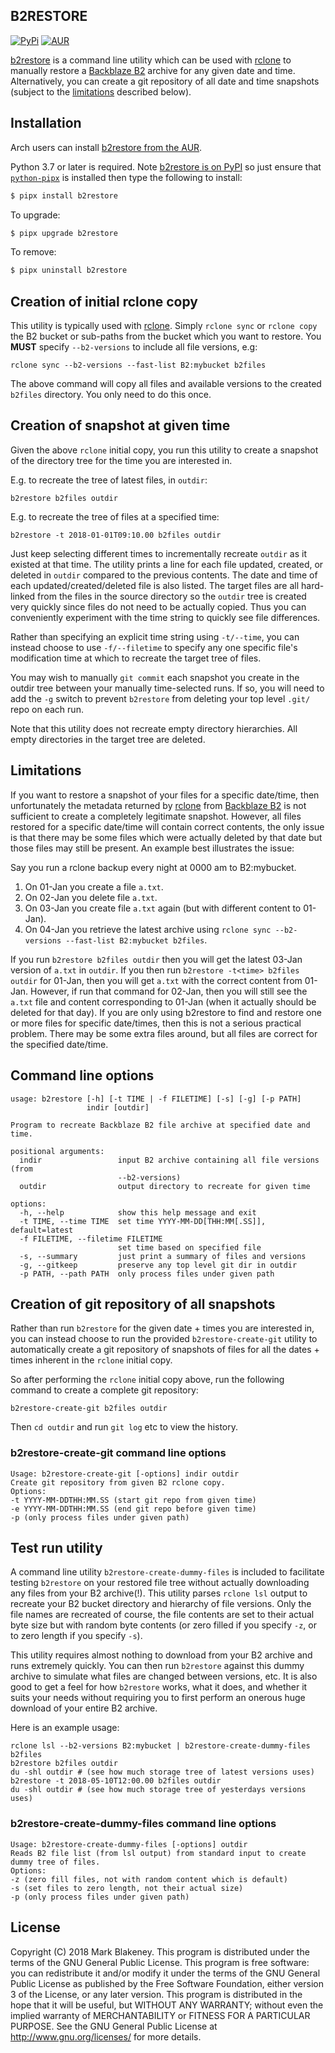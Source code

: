 ## B2RESTORE
[![PyPi](https://img.shields.io/pypi/v/b2restore)](https://pypi.org/project/b2restore/)
[![AUR](https://img.shields.io/aur/version/b2restore)](https://aur.archlinux.org/packages/b2restore/)

[b2restore](http://github.com/bulletmark/b2restore) is a command line
utility which can be used with [rclone](https://rclone.org/) to
manually restore a [Backblaze B2](https://www.backblaze.com/b2/) archive
for any given date and time. Alternatively, you can create a git
repository of all date and time snapshots (subject to the
[limitations](#limitations) described below).

## Installation

Arch users can install [b2restore from the
AUR](https://aur.archlinux.org/packages/b2restore/).

Python 3.7 or later is required. Note [b2restore is on
PyPI](https://pypi.org/project/b2restore/) so just ensure that
[`python-pipx`](https://pypa.github.io/pipx/) is installed then type the
following to install:

```bash
$ pipx install b2restore
```

To upgrade:

```bash
$ pipx upgrade b2restore
```

To remove:

```bash
$ pipx uninstall b2restore
```

## Creation of initial rclone copy

This utility is typically used with [rclone](https://rclone.org/).
Simply `rclone sync` or `rclone copy` the B2 bucket or sub-paths from
the bucket which you want to restore. You **MUST** specify
`--b2-versions` to include all file versions, e.g:

```
rclone sync --b2-versions --fast-list B2:mybucket b2files
```

The above command will copy all files and available versions to the
created `b2files` directory. You only need to do this once.

## Creation of snapshot at given time

Given the above `rclone` initial copy, you run this utility to
create a snapshot of the directory tree for the time you are interested
in.

E.g. to recreate the tree of latest files, in `outdir`:

```
b2restore b2files outdir
```

E.g. to recreate the tree of files at a specified time:

```
b2restore -t 2018-01-01T09:10.00 b2files outdir
```

Just keep selecting different times to incrementally recreate `outdir`
as it existed at that time. The utility prints a line for each file
updated, created, or deleted in `outdir` compared to the previous
contents. The date and time of each updated/created/deleted file is also
listed. The target files are all hard-linked from the files in the
source directory so the `outdir` tree is created very quickly since
files do not need to be actually copied. Thus you can conveniently
experiment with the time string to quickly see file differences.

Rather than specifying an explicit time string using `-t/--time`, you
can instead choose to use `-f/--filetime` to specify any one specific
file's modification time at which to recreate the target tree of files.

You may wish to manually `git commit` each snapshot you create in the
outdir tree between your manually time-selected runs. If so, you will
need to add the `-g` switch to prevent `b2restore` from deleting your
top level `.git/` repo on each run.

Note that this utility does not recreate empty directory hierarchies.
All empty directories in the target tree are deleted.

## Limitations

If you want to restore a snapshot of your files for a specific
date/time, then unfortunately the metadata returned by
[rclone](https://rclone.org/) from [Backblaze
B2](https://www.backblaze.com/b2/) is not sufficient to create a
completely legitimate snapshot. However, all files restored for a
specific date/time will contain correct contents, the only issue is that
there may be some files which were actually deleted by that date but
those files may still be present. An example best illustrates the issue:

Say you run a rclone backup every night at 0000 am to B2:mybucket.

1. On 01-Jan you create a file `a.txt`.
2. On 02-Jan you delete file `a.txt`.
3. On 03-Jan you create file `a.txt` again (but with different content to 01-Jan).
4. On 04-Jan you retrieve the latest archive using `rclone sync
   --b2-versions --fast-list B2:mybucket b2files`.

If you run `b2restore b2files outdir` then you will get the latest
03-Jan version of `a.txt` in `outdir`. If you then run `b2restore -t<time>
b2files outdir` for 01-Jan, then you will get `a.txt` with the correct
content from 01-Jan. However, if run that command for 02-Jan, then you
will still see the `a.txt` file and content corresponding to 01-Jan
(when it actually should be deleted for that day). If you are only using
b2restore to find and restore one or more files for specific date/times, then
this is not a serious practical problem. There may be some extra files
around, but all files are correct for the specified date/time.

## Command line options

```
usage: b2restore [-h] [-t TIME | -f FILETIME] [-s] [-g] [-p PATH]
                 indir [outdir]

Program to recreate Backblaze B2 file archive at specified date and time.

positional arguments:
  indir                 input B2 archive containing all file versions (from
                        --b2-versions)
  outdir                output directory to recreate for given time

options:
  -h, --help            show this help message and exit
  -t TIME, --time TIME  set time YYYY-MM-DD[THH:MM[.SS]], default=latest
  -f FILETIME, --filetime FILETIME
                        set time based on specified file
  -s, --summary         just print a summary of files and versions
  -g, --gitkeep         preserve any top level git dir in outdir
  -p PATH, --path PATH  only process files under given path
```

## Creation of git repository of all snapshots

Rather than run `b2restore` for the given date + times you are
interested in, you can instead choose to run the provided
`b2restore-create-git` utility to automatically create a git repository
of snapshots of files for all the dates + times inherent in the `rclone`
initial copy.

So after performing the `rclone` initial copy above, run the following
command to create a complete git repository:

```
b2restore-create-git b2files outdir
```

Then `cd outdir` and run `git log` etc to view the history.

### b2restore-create-git command line options

```
Usage: b2restore-create-git [-options] indir outdir
Create git repository from given B2 rclone copy.
Options:
-t YYYY-MM-DDTHH:MM.SS (start git repo from given time)
-e YYYY-MM-DDTHH:MM.SS (end git repo before given time)
-p (only process files under given path)
```

## Test run utility

A command line utility `b2restore-create-dummy-files` is included to
facilitate testing `b2restore` on your restored file tree without
actually downloading any files from your B2 archive(!). This utility
parses `rclone lsl` output to recreate your B2 bucket directory and
hierarchy of file versions. Only the file names are recreated of course,
the file contents are set to their actual byte size but with random byte
contents (or zero filled if you specify `-z`, or to zero length if you
specify `-s`).

This utility requires almost nothing to download from your B2 archive
and runs extremely quickly. You can then run `b2restore` against this
dummy archive to simulate what files are changed between versions, etc.
It is also good to get a feel for how `b2restore` works, what it does,
and whether it suits your needs without requiring you to first perform
an onerous huge download of your entire B2 archive.

Here is an example usage:

```
rclone lsl --b2-versions B2:mybucket | b2restore-create-dummy-files b2files
b2restore b2files outdir
du -shl outdir # (see how much storage tree of latest versions uses)
b2restore -t 2018-05-10T12:00.00 b2files outdir
du -shl outdir # (see how much storage tree of yesterdays versions uses)
```

### b2restore-create-dummy-files command line options

```
Usage: b2restore-create-dummy-files [-options] outdir
Reads B2 file list (from lsl output) from standard input to create
dummy tree of files.
Options:
-z (zero fill files, not with random content which is default)
-s (set files to zero length, not their actual size)
-p (only process files under given path)
```

## License

Copyright (C) 2018 Mark Blakeney. This program is distributed under the
terms of the GNU General Public License.
This program is free software: you can redistribute it and/or modify it
under the terms of the GNU General Public License as published by the
Free Software Foundation, either version 3 of the License, or any later
version.
This program is distributed in the hope that it will be useful, but
WITHOUT ANY WARRANTY; without even the implied warranty of
MERCHANTABILITY or FITNESS FOR A PARTICULAR PURPOSE. See the GNU General
Public License at <http://www.gnu.org/licenses/> for more details.

<!-- vim: se ai syn=markdown: -->
